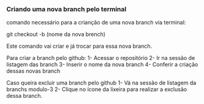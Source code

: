 ### Criando uma nova branch pelo terminal 

comando necessário para a crianção de uma nova branch via terminal:

git checkout -b (nome da nova brench)


Este comando vai criar e já trocar para essa nova branch.

Para criar a branch pelo github:
1- Acessar o repositório 
2- Ir na sessão de listagem das branch 
3- Inserir o nome da nova branch
4- Conferir a criação dessas novas branch 


Caso queira excluir uma branch pelo github 
1- Vá na sessão de listagem da branchs modulo-3
2- Clique no ícone da lixeira para realizar a exclusão dessa branch.
